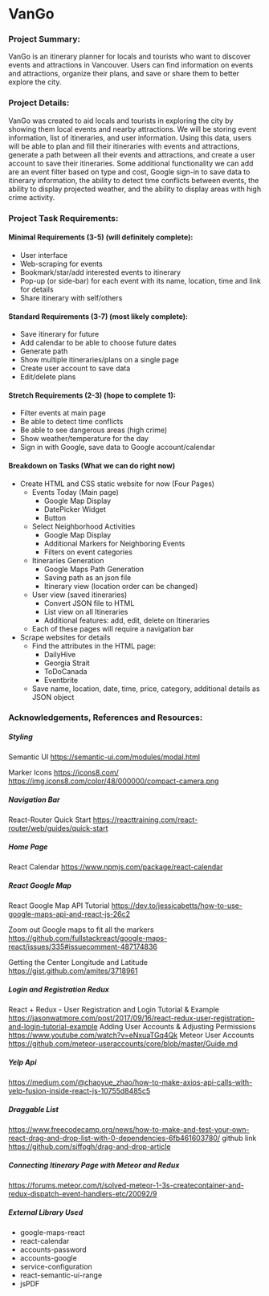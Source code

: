 # VanGo
### Project Summary:
VanGo is an itinerary planner for locals and tourists who want to discover events and attractions in Vancouver. Users can find information on events and attractions, organize their plans, and save or share them to better explore the city.

### Project Details:
VanGo was created to aid locals and tourists in exploring the city by showing them local events and nearby attractions. We will be storing event information, list of itineraries, and user information. Using this data, users will be able to plan and fill their itineraries with events and attractions, generate a path between all their events and attractions, and create a user account to save their itineraries. Some additional functionality we can add are an event filter based on type and cost, Google sign-in to save data to itinerary information, the ability to detect time conflicts between events, the ability to display projected weather, and the ability to display areas with high crime activity. 

### Project Task Requirements:
#### Minimal Requirements (3-5) (will definitely complete):
- User interface
- Web-scraping for events
- Bookmark/star/add interested events to itinerary
- Pop-up (or side-bar) for each event with its name, location, time and link for details
- Share itinerary with self/others

#### Standard Requirements (3-7) (most likely complete):
- Save itinerary for future
- Add calendar to be able to choose future dates
- Generate path
- Show multiple itineraries/plans on a single page
- Create user account to save data
- Edit/delete plans

#### Stretch Requirements (2-3) (hope to complete 1):
- Filter events at main page
- Be able to detect time conflicts
- Be able to see dangerous areas (high crime)
- Show weather/temperature for the day
- Sign in with Google, save data to Google account/calendar

#### Breakdown on Tasks (What we can do right now)
- Create HTML and CSS static website for now (Four Pages)
    - Events Today (Main page)
        - Google Map Display
        - DatePicker Widget
        - Button
    - Select Neighborhood Activities
        - Google Map Display
        - Additional Markers for Neighboring Events
        - Filters on event categories
    - Itineraries Generation
        - Google Maps Path Generation
        - Saving path as an json file 
        - Itinerary view (location order can be changed)
    - User view (saved itineraries)
        - Convert JSON file to HTML
        - List view on all Itineraries
        - Additional features: add, edit, delete on Itineraries
    - Each of these pages will require a navigation bar
- Scrape websites for details
    - Find the attributes in the HTML page:
        - DailyHive
        - Georgia Strait
        - ToDoCanada
        - Eventbrite
    - Save name, location, date, time, price, category, additional details as JSON object


### Acknowledgements, References and Resources:
##### Styling
Semantic UI
https://semantic-ui.com/modules/modal.html

Marker Icons
https://icons8.com/
https://img.icons8.com/color/48/000000/compact-camera.png

##### Navigation Bar
React-Router Quick Start
https://reacttraining.com/react-router/web/guides/quick-start

##### Home Page
React Calendar
https://www.npmjs.com/package/react-calendar

##### React Google Map
React Google Map API Tutorial
https://dev.to/jessicabetts/how-to-use-google-maps-api-and-react-js-26c2

Zoom out Google maps to fit all the markers
https://github.com/fullstackreact/google-maps-react/issues/335#issuecomment-487174836 

Getting the Center Longitude and Latitude
https://gist.github.com/amites/3718961

##### Login and Registration Redux
React + Redux - User Registration and Login Tutorial & Example
https://jasonwatmore.com/post/2017/09/16/react-redux-user-registration-and-login-tutorial-example
Adding User Accounts & Adjusting Permissions
https://www.youtube.com/watch?v=eNxuaTGq4Qk
Meteor User Accounts
https://github.com/meteor-useraccounts/core/blob/master/Guide.md


##### Yelp Api
https://medium.com/@chaoyue_zhao/how-to-make-axios-api-calls-with-yelp-fusion-inside-react-js-10755d8485c5

##### Draggable List
https://www.freecodecamp.org/news/how-to-make-and-test-your-own-react-drag-and-drop-list-with-0-dependencies-6fb461603780/
github link https://github.com/siffogh/drag-and-drop-article

##### Connecting Itinerary Page with Meteor and Redux
https://forums.meteor.com/t/solved-meteor-1-3s-createcontainer-and-redux-dispatch-event-handlers-etc/20092/9

##### External Library Used
- google-maps-react
- react-calendar
- accounts-password
- accounts-google
- service-configuration
- react-semantic-ui-range
- jsPDF
